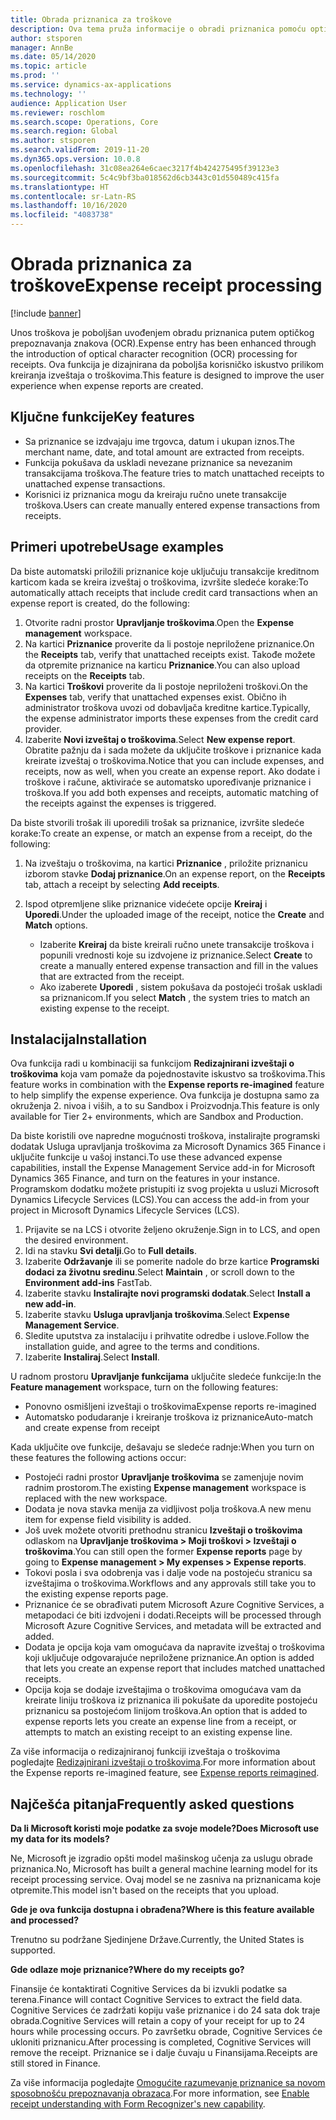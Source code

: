 ```yaml
---
title: Obrada priznanica za troškove
description: Ova tema pruža informacije o obradi priznanica pomoću optičkog prepoznavanja znakova (OCR). Ova funkcija je dizajnirana da poboljša korisničko iskustvo prilikom kreiranja izveštaja o troškovima u usluzi Microsoft Dynamics 365 Finance.
author: stsporen
manager: AnnBe
ms.date: 05/14/2020
ms.topic: article
ms.prod: ''
ms.service: dynamics-ax-applications
ms.technology: ''
audience: Application User
ms.reviewer: roschlom
ms.search.scope: Operations, Core
ms.search.region: Global
ms.author: stsporen
ms.search.validFrom: 2019-11-20
ms.dyn365.ops.version: 10.0.8
ms.openlocfilehash: 31c08ea264e6caec3217f4b424275495f39123e3
ms.sourcegitcommit: 5c4c9bf3ba018562d6cb3443c01d550489c415fa
ms.translationtype: HT
ms.contentlocale: sr-Latn-RS
ms.lasthandoff: 10/16/2020
ms.locfileid: "4083738"
---
```

# <a name="expense-receipt-processing"></a><span data-ttu-id="95576-104">Obrada priznanica za troškove</span><span class="sxs-lookup"><span data-stu-id="95576-104">Expense receipt processing</span></span>

[!include [banner](../includes/banner.md)]

<span data-ttu-id="95576-105">Unos troškova je poboljšan uvođenjem obradu priznanica putem optičkog prepoznavanja znakova (OCR).</span><span class="sxs-lookup"><span data-stu-id="95576-105">Expense entry has been enhanced through the introduction of optical character recognition (OCR) processing for receipts.</span></span> <span data-ttu-id="95576-106">Ova funkcija je dizajnirana da poboljša korisničko iskustvo prilikom kreiranja izveštaja o troškovima.</span><span class="sxs-lookup"><span data-stu-id="95576-106">This feature is designed to improve the user experience when expense reports are created.</span></span>

## <a name="key-features"></a><span data-ttu-id="95576-107">Ključne funkcije</span><span class="sxs-lookup"><span data-stu-id="95576-107">Key features</span></span>

- <span data-ttu-id="95576-108">Sa priznanice se izdvajaju ime trgovca, datum i ukupan iznos.</span><span class="sxs-lookup"><span data-stu-id="95576-108">The merchant name, date, and total amount are extracted from receipts.</span></span>
- <span data-ttu-id="95576-109">Funkcija pokušava da uskladi nevezane priznanice sa nevezanim transakcijama troškova.</span><span class="sxs-lookup"><span data-stu-id="95576-109">The feature tries to match unattached receipts to unattached expense transactions.</span></span>
- <span data-ttu-id="95576-110">Korisnici iz priznanica mogu da kreiraju ručno unete transakcije troškova.</span><span class="sxs-lookup"><span data-stu-id="95576-110">Users can create manually entered expense transactions from receipts.</span></span>

## <a name="usage-examples"></a><span data-ttu-id="95576-111">Primeri upotrebe</span><span class="sxs-lookup"><span data-stu-id="95576-111">Usage examples</span></span>

<span data-ttu-id="95576-112">Da biste automatski priložili priznanice koje uključuju transakcije kreditnom karticom kada se kreira izveštaj o troškovima, izvršite sledeće korake:</span><span class="sxs-lookup"><span data-stu-id="95576-112">To automatically attach receipts that include credit card transactions when an expense report is created, do the following:</span></span>

  1. <span data-ttu-id="95576-113">Otvorite radni prostor **Upravljanje troškovima**.</span><span class="sxs-lookup"><span data-stu-id="95576-113">Open the **Expense management** workspace.</span></span>
  2. <span data-ttu-id="95576-114">Na kartici **Priznanice** proverite da li postoje nepriložene priznanice.</span><span class="sxs-lookup"><span data-stu-id="95576-114">On the **Receipts** tab, verify that unattached receipts exist.</span></span> <span data-ttu-id="95576-115">Takođe možete da otpremite priznanice na karticu **Priznanice**.</span><span class="sxs-lookup"><span data-stu-id="95576-115">You can also upload receipts on the **Receipts** tab.</span></span>
  3. <span data-ttu-id="95576-116">Na kartici **Troškovi** proverite da li postoje nepriloženi troškovi.</span><span class="sxs-lookup"><span data-stu-id="95576-116">On the **Expenses** tab, verify that unattached expenses exist.</span></span> <span data-ttu-id="95576-117">Obično ih administrator troškova uvozi od dobavljača kreditne kartice.</span><span class="sxs-lookup"><span data-stu-id="95576-117">Typically, the expense administrator imports these expenses from the credit card provider.</span></span>
  4. <span data-ttu-id="95576-118">Izaberite **Novi izveštaj o troškovima**.</span><span class="sxs-lookup"><span data-stu-id="95576-118">Select **New expense report**.</span></span> <span data-ttu-id="95576-119">Obratite pažnju da i sada možete da uključite troškove i priznanice kada kreirate izveštaj o troškovima.</span><span class="sxs-lookup"><span data-stu-id="95576-119">Notice that you can include expenses, and receipts, now as well, when you create an expense report.</span></span> <span data-ttu-id="95576-120">Ako dodate i troškove i račune, aktiviraće se automatsko upoređivanje priznanice i troškova.</span><span class="sxs-lookup"><span data-stu-id="95576-120">If you add both expenses and receipts, automatic matching of the receipts against the expenses is triggered.</span></span>

<span data-ttu-id="95576-121">Da biste stvorili trošak ili uporedili trošak sa priznanice, izvršite sledeće korake:</span><span class="sxs-lookup"><span data-stu-id="95576-121">To create an expense, or match an expense from a receipt, do the following:</span></span>

  1. <span data-ttu-id="95576-122">Na izveštaju o troškovima, na kartici **Priznanice** , priložite priznanicu izborom stavke **Dodaj priznanice**.</span><span class="sxs-lookup"><span data-stu-id="95576-122">On an expense report, on the **Receipts** tab, attach a receipt by selecting **Add receipts**.</span></span>
  2. <span data-ttu-id="95576-123">Ispod otpremljene slike priznanice videćete opcije **Kreiraj** i **Uporedi**.</span><span class="sxs-lookup"><span data-stu-id="95576-123">Under the uploaded image of the receipt, notice the **Create** and **Match** options.</span></span>

      - <span data-ttu-id="95576-124">Izaberite **Kreiraj** da biste kreirali ručno unete transakcije troškova i popunili vrednosti koje su izdvojene iz priznanice.</span><span class="sxs-lookup"><span data-stu-id="95576-124">Select **Create** to create a manually entered expense transaction and fill in the values that are extracted from the receipt.</span></span>
      - <span data-ttu-id="95576-125">Ako izaberete **Uporedi** , sistem pokušava da postojeći trošak uskladi sa priznanicom.</span><span class="sxs-lookup"><span data-stu-id="95576-125">If you select **Match** , the system tries to match an existing expense to the receipt.</span></span>

## <a name="installation"></a><span data-ttu-id="95576-126">Instalacija</span><span class="sxs-lookup"><span data-stu-id="95576-126">Installation</span></span>

<span data-ttu-id="95576-127">Ova funkcija radi u kombinaciji sa funkcijom **Redizajnirani izveštaji o troškovima** koja vam pomaže da pojednostavite iskustvo sa troškovima.</span><span class="sxs-lookup"><span data-stu-id="95576-127">This feature works in combination with the **Expense reports re-imagined** feature to help simplify the expense experience.</span></span> <span data-ttu-id="95576-128">Ova funkcija je dostupna samo za okruženja 2. nivoa i viših, a to su Sandbox i Proizvodnja.</span><span class="sxs-lookup"><span data-stu-id="95576-128">This feature is only available for Tier 2+ environments, which are Sandbox and Production.</span></span>

<span data-ttu-id="95576-129">Da biste koristili ove napredne mogućnosti troškova, instalirajte programski dodatak Usluga upravljanja troškovima za Microsoft Dynamics 365 Finance i uključite funkcije u vašoj instanci.</span><span class="sxs-lookup"><span data-stu-id="95576-129">To use these advanced expense capabilities, install the Expense Management Service add-in for Microsoft Dynamics 365 Finance, and turn on the features in your instance.</span></span> <span data-ttu-id="95576-130">Programskom dodatku možete pristupiti iz svog projekta u usluzi Microsoft Dynamics Lifecycle Services (LCS).</span><span class="sxs-lookup"><span data-stu-id="95576-130">You can access the add-in from your project in Microsoft Dynamics Lifecycle Services (LCS).</span></span>

1. <span data-ttu-id="95576-131">Prijavite se na LCS i otvorite željeno okruženje.</span><span class="sxs-lookup"><span data-stu-id="95576-131">Sign in to LCS, and open the desired environment.</span></span>
2. <span data-ttu-id="95576-132">Idi na stavku **Svi detalji**.</span><span class="sxs-lookup"><span data-stu-id="95576-132">Go to **Full details**.</span></span>
3. <span data-ttu-id="95576-133">Izaberite **Održavanje** ili se pomerite nadole do brze kartice **Programski dodaci za životnu sredinu**.</span><span class="sxs-lookup"><span data-stu-id="95576-133">Select **Maintain** , or scroll down to the **Environment add-ins** FastTab.</span></span>
4. <span data-ttu-id="95576-134">Izaberite stavku **Instalirajte novi programski dodatak**.</span><span class="sxs-lookup"><span data-stu-id="95576-134">Select **Install a new add-in**.</span></span>
5. <span data-ttu-id="95576-135">Izaberite stavku **Usluga upravljanja troškovima**.</span><span class="sxs-lookup"><span data-stu-id="95576-135">Select **Expense Management Service**.</span></span>
6. <span data-ttu-id="95576-136">Sledite uputstva za instalaciju i prihvatite odredbe i uslove.</span><span class="sxs-lookup"><span data-stu-id="95576-136">Follow the installation guide, and agree to the terms and conditions.</span></span>
7. <span data-ttu-id="95576-137">Izaberite **Instaliraj**.</span><span class="sxs-lookup"><span data-stu-id="95576-137">Select **Install**.</span></span>

<span data-ttu-id="95576-138">U radnom prostoru **Upravljanje funkcijama** uključite sledeće funkcije:</span><span class="sxs-lookup"><span data-stu-id="95576-138">In the **Feature management** workspace, turn on the following features:</span></span>

- <span data-ttu-id="95576-139">Ponovno osmišljeni izveštaji o troškovima</span><span class="sxs-lookup"><span data-stu-id="95576-139">Expense reports re-imagined</span></span>
- <span data-ttu-id="95576-140">Automatsko podudaranje i kreiranje troškova iz priznanice</span><span class="sxs-lookup"><span data-stu-id="95576-140">Auto-match and create expense from receipt</span></span>

<span data-ttu-id="95576-141">Kada uključite ove funkcije, dešavaju se sledeće radnje:</span><span class="sxs-lookup"><span data-stu-id="95576-141">When you turn on these features the following actions occur:</span></span>

- <span data-ttu-id="95576-142">Postojeći radni prostor **Upravljanje troškovima** se zamenjuje novim radnim prostorom.</span><span class="sxs-lookup"><span data-stu-id="95576-142">The existing **Expense management** workspace is replaced with the new workspace.</span></span>
- <span data-ttu-id="95576-143">Dodata je nova stavka menija za vidljivost polja troškova.</span><span class="sxs-lookup"><span data-stu-id="95576-143">A new menu item for expense field visibility is added.</span></span>
- <span data-ttu-id="95576-144">Još uvek možete otvoriti prethodnu stranicu **Izveštaji o troškovima** odlaskom na **Upravljanje troškovima > Moji troškovi > Izveštaji o troškovima**.</span><span class="sxs-lookup"><span data-stu-id="95576-144">You can still open the former **Expense reports** page by going to **Expense management > My expenses > Expense reports**.</span></span>
- <span data-ttu-id="95576-145">Tokovi posla i sva odobrenja vas i dalje vode na postojeću stranicu sa izveštajima o troškovima.</span><span class="sxs-lookup"><span data-stu-id="95576-145">Workflows and any approvals still take you to the existing expense reports page.</span></span>
- <span data-ttu-id="95576-146">Priznanice će se obrađivati putem Microsoft Azure Cognitive Services, a metapodaci će biti izdvojeni i dodati.</span><span class="sxs-lookup"><span data-stu-id="95576-146">Receipts will be processed through Microsoft Azure Cognitive Services, and metadata will be extracted and added.</span></span>
- <span data-ttu-id="95576-147">Dodata je opcija koja vam omogućava da napravite izveštaj o troškovima koji uključuje odgovarajuće nepriložene priznanice.</span><span class="sxs-lookup"><span data-stu-id="95576-147">An option is added that lets you create an expense report that includes matched unattached receipts.</span></span>
- <span data-ttu-id="95576-148">Opcija koja se dodaje izveštajima o troškovima omogućava vam da kreirate liniju troškova iz priznanica ili pokušate da uporedite postojeću priznanicu sa postojećom linijom troškova.</span><span class="sxs-lookup"><span data-stu-id="95576-148">An option that is added to expense reports lets you create an expense line from a receipt, or attempts to match an existing receipt to an existing expense line.</span></span>

<span data-ttu-id="95576-149">Za više informacija o redizajniranoj funkciji izveštaja o troškovima pogledajte [Redizajnirani izveštaji o troškovima](ExpenseWorkspaceNew.md).</span><span class="sxs-lookup"><span data-stu-id="95576-149">For more information about the Expense reports re-imagined feature, see [Expense reports reimagined](ExpenseWorkspaceNew.md).</span></span>

## <a name="frequently-asked-questions"></a><span data-ttu-id="95576-150">Najčešća pitanja</span><span class="sxs-lookup"><span data-stu-id="95576-150">Frequently asked questions</span></span>

<span data-ttu-id="95576-151">**Da li Microsoft koristi moje podatke za svoje modele?**</span><span class="sxs-lookup"><span data-stu-id="95576-151">**Does Microsoft use my data for its models?**</span></span>

<span data-ttu-id="95576-152">Ne, Microsoft je izgradio opšti model mašinskog učenja za uslugu obrade priznanica.</span><span class="sxs-lookup"><span data-stu-id="95576-152">No, Microsoft has built a general machine learning model for its receipt processing service.</span></span> <span data-ttu-id="95576-153">Ovaj model se ne zasniva na priznanicama koje otpremite.</span><span class="sxs-lookup"><span data-stu-id="95576-153">This model isn't based on the receipts that you upload.</span></span>

<span data-ttu-id="95576-154">**Gde je ova funkcija dostupna i obrađena?**</span><span class="sxs-lookup"><span data-stu-id="95576-154">**Where is this feature available and processed?**</span></span>

<span data-ttu-id="95576-155">Trenutno su podržane Sjedinjene Države.</span><span class="sxs-lookup"><span data-stu-id="95576-155">Currently, the United States is supported.</span></span>

<span data-ttu-id="95576-156">**Gde odlaze moje priznanice?**</span><span class="sxs-lookup"><span data-stu-id="95576-156">**Where do my receipts go?**</span></span>

<span data-ttu-id="95576-157">Finansije će kontaktirati Cognitive Services da bi izvukli podatke sa terena.</span><span class="sxs-lookup"><span data-stu-id="95576-157">Finance will contact Cognitive Services to extract the field data.</span></span> <span data-ttu-id="95576-158">Cognitive Services će zadržati kopiju vaše priznanice i do 24 sata dok traje obrada.</span><span class="sxs-lookup"><span data-stu-id="95576-158">Cognitive Services will retain a copy of your receipt for up to 24 hours while processing occurs.</span></span> <span data-ttu-id="95576-159">Po završetku obrade, Cognitive Services će ukloniti priznanicu.</span><span class="sxs-lookup"><span data-stu-id="95576-159">After processing is completed, Cognitive Services will remove the receipt.</span></span> <span data-ttu-id="95576-160">Priznanice se i dalje čuvaju u Finansijama.</span><span class="sxs-lookup"><span data-stu-id="95576-160">Receipts are still stored in Finance.</span></span>

<span data-ttu-id="95576-161">Za više informacija pogledajte [Omogućite razumevanje priznanice sa novom sposobnošću prepoznavanja obrazaca](https://azure.microsoft.com/blog/enable-receipt-understanding-with-form-recognizer-s-new-capability/).</span><span class="sxs-lookup"><span data-stu-id="95576-161">For more information, see [Enable receipt understanding with Form Recognizer's new capability](https://azure.microsoft.com/blog/enable-receipt-understanding-with-form-recognizer-s-new-capability/).</span></span>
